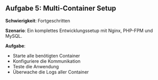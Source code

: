## Aufgabe 5: Multi-Container Setup

**Schwierigkeit**: Fortgeschritten  

**Szenario**: Ein komplettes Entwicklungssetup mit Nginx, PHP-FPM und MySQL.  

**Aufgabe**:

- Starte alle benötigten Container
- Konfiguriere die Kommunikation
- Teste die Anwendung
- Überwache die Logs aller Container

